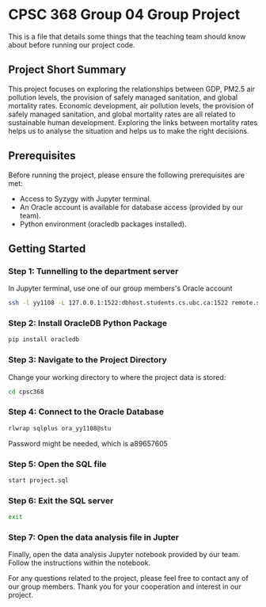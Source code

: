# CPSC 368 Group 04 Group Project
This is a file that details some things that the teaching team should know about before running our project code.

## Project Short Summary
This project focuses on exploring the relationships between GDP, PM2.5 air pollution levels, the provision of safely managed sanitation, and global mortality rates. Economic development, air pollution levels, the provision of safely managed sanitation, and global mortality rates are all related to sustainable human development. Exploring the links between mortality rates helps us to analyse the situation and helps us to make the right decisions.

## Prerequisites
Before running the project, please ensure the following prerequisites are met:

- Access to Syzygy with Jupyter terminal.
- An Oracle account is available for database access (provided by our team).
- Python environment (oracledb packages installed).

## Getting Started

### Step 1: Tunnelling to the department server

In Jupyter terminal, use one of our group members's Oracle account

```bash
ssh -l yy1108 -L 127.0.0.1:1522:dbhost.students.cs.ubc.ca:1522 remote.students.cs.ubc.ca
```
### Step 2: Install OracleDB Python Package

```bash
pip install oracledb
```

### Step 3: Navigate to the Project Directory
Change your working directory to where the project data is stored:

```bash
cd cpsc368
```

### Step 4: Connect to the Oracle Database

```bash
rlwrap sqlplus ora_yy1108@stu
```

Password might be needed, which is a89657605

### Step 5: Open the SQL file

```bash
start project.sql
```
### Step 6: Exit the SQL server

```bash
exit
```

### Step 7: Open the data analysis file in Jupter

Finally, open the data analysis Jupyter notebook provided by our team. Follow the instructions within the notebook.

For any questions related to the project, please feel free to contact any of our group members. Thank you for your cooperation and interest in our project.

